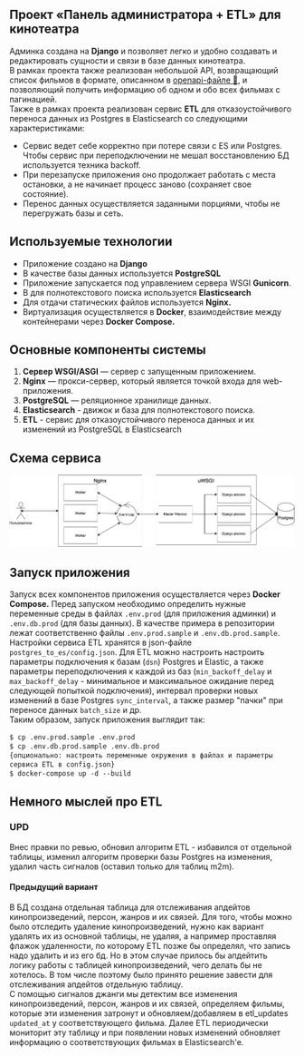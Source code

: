 ## Проект «Панель администратора + ETL» для кинотеатра

Админка создана на **Django** и позволяет легко и удобно создавать и редактировать сущности и связи в базе данных кинотеатра.  
В рамках проекта также реализован небольшой API, возвращающий список фильмов в формате, описанном в [openapi-файле 💾](/files/django_openapi.yml), и позволяющий получить информацию об одном и обо всех фильмах с пагинацией.  
Также в рамках проекта реализован сервис **ETL** для отказоустойчивого переноса данных из Postgres в Elasticsearch со следующими характеристиками:  
- Сервис ведет себе корректно при потере связи с ES или Postgres. Чтобы сервис  при переподключении не мешал восстановлению БД используется техника backoff.
- При перезапуске приложения оно продолжает работать с места остановки, а не начинает процесс заново (сохраняет свое состояние).
- Перенос данных осуществляется заданными порциями, чтобы не перегружать базы и сеть.

## Используемые технологии

- Приложение создано на **Django**
- В качестве базы данных используется **PostgreSQL**
- Приложение запускается под управлением сервера WSGI **Gunicorn**.
- В для полнотекстового поиска используется **Elasticsearch**
- Для отдачи статических файлов используется **Nginx.**
- Виртуализация осуществляется в **Docker**, взаимодействие между контейнерами через **Docker Compose.**

## Основные компоненты системы

1. **Cервер WSGI/ASGI** — сервер с запущенным приложением.
2. **Nginx** — прокси-сервер, который является точкой входа для web-приложения.
3. **PostgreSQL** — реляционное хранилище данных.
4. **Elasticsearch** - движок и база для полнотекстового поиска.
5. **ETL** - сервис для отказоустойчивого переноса данных и их изменений из PostgreSQL в Elasticsearch

## Схема сервиса

![all](images/all.png)

## Запуск приложения

Запуск всех компонентов приложения осуществляется через **Docker Compose.** 
Перед запуском необходимо определить нужные переменные среды в файлах `.env.prod` (для приложения админки) и `.env.db.prod` (для базы данных).
В качестве примера в репозитории лежат соответственно файлы `.env.prod.sample` и `.env.db.prod.sample`.  
Настройки сервиса ETL хранятся в json-файле `postgres_to_es/config.json`. Для ETL можно настроить настроить параметры подключения к базам (`dsn`) Postgres и Elastic, а также параметры переподключения к каждой из баз (`min_backoff_delay` и `max_backoff_delay` - минимальное и максимальное ожидание перед следующей попыткой подключения), интервал проверки новых изменений в базе Postgres `sync_interval`, а также размер "пачки" при переносе данных `batch_size` и др.    
Таким образом, запуск приложения выглядит так:

    $ cp .env.prod.sample .env.prod 
    $ cp .env.db.prod.sample .env.db.prod 
    {опционально: настроить переменные окружения в файлах и параметры сервиса ETL в config.json} 
    $ docker-compose up -d --build 
    
 ## Немного мыслей про ETL
 
 ### UPD  
 Внес правки по ревью, обновил алгоритм ETL - избавился от отдельной таблицы, изменил алгоритм проверки базы Postgres на изменения, удалил часть сигналов (оставил только для таблиц m2m).
  
 #### Предыдущий вариант
В БД создана отдельная таблица для отслеживания апдейтов кинопроизведений, персон, жанров и их связей. Для того, чтобы можно было отследить удаление кинопроизведений, нужно как вариант удалять их из основной таблицы, не удаляя, а например проставляя флажок удаленности, по которому ETL позже бы определял, что запись надо удалить и из его бд. Но в этом случае прилось бы апдейтить логику работы с таблицей кинопроизведений, чего делать бы не хотелось. В том числе поэтому было принято решение завести для отслеживания апдейтов отдельную таблицу.  
С помощью сигналов джанги мы детектим все изменения кинопроизведений, персон, жанров и их связей, определяем фильмы, которые эти изменения затронут и обновляем/добавляем в etl_updates `updated_at` у соответствующего фильма. Далее ETL периодически мониторит эту таблицу и при появлении новых изменений обновляет информацию о соответствующих фильмах в Elasticsearch'e.

